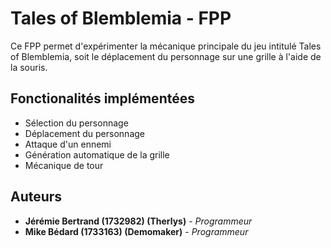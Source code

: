 # Tales of Blemblemia - FPP

Ce FPP permet d'expérimenter la mécanique principale du jeu intitulé Tales of Blemblemia, soit le déplacement du personnage sur une grille à l'aide de la souris.

## Fonctionalités implémentées

* Sélection du personnage
* Déplacement du personnage
* Attaque d'un ennemi
* Génération automatique de la grille
* Mécanique de tour

## Auteurs

* **Jérémie Bertrand (1732982) (Therlys)** - *Programmeur*
* **Mike Bédard (1733163) (Demomaker)** - *Programmeur*
